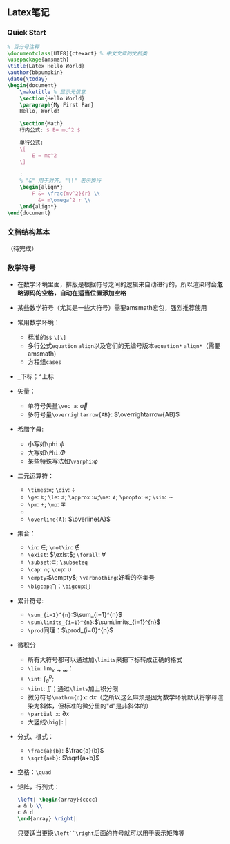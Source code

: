 ## Latex笔记
### Quick Start
```latex
% 百分号注释
\documentclass[UTF8]{ctexart} % 中文文章的文档类
\usepackage{amsmath}
\title{Latex Hello World}
\author{bbpumpkin}
\date{\today}
\begin{document}
    \maketitle % 显示元信息
    \section{Hello World}
    \paragraph{My First Par}
    Hello, World!

    \section{Math}
    行内公式: $ E= mc^2 $

    单行公式:
    \[
        E = mc^2
    \]

    :
    % "&" 用于对齐, "\\" 表示换行
    \begin{align*}
        F &= \frac{mv^2}{r} \\
          &= m\omega^2 r \\
    \end{align*}
\end{document}
```

### 文档结构基本
（待完成）
### 数学符号
- 在数学环境里面，排版是根据符号之间的逻辑来自动进行的，所以渲染时会**忽略源码的空格，自动在适当位置添加空格**
- 某些数学符号（尤其是一些大符号）需要amsmath宏包，强烈推荐使用
- 常用数学环境：
  - 标准的`$$` `\[\]`
  - 多行公式`equation` `align`以及它们的无编号版本`equation*` `align*`（需要amsmath)
  - 方程组`cases`
- `_`下标；`^`上标
- 矢量：
  - 单符号矢量`\vec a`: $\vec a$
  - 多符号量`\overrightarrow{AB}`: $\overrightarrow{AB}$
- 希腊字母:
  - 小写如`\phi`:$\phi$
  - 大写如`\Phi`:$\Phi$
  - 某些特殊写法如`\varphi`:$\varphi$

- 二元运算符：
  - `\times`:$\times$; `\div`: $\div$
  - `\ge`: $\ge$; `\le`: $\le$; `\approx` :$\approx$;`\ne`: $\ne$; `\propto`: $\propto$; `\sim`: $\sim$
  - `\pm`: $\pm$; `\mp`: $\mp$
  - 
  - `\overline{A}`: $\overline{A}$
- 集合：
  - `\in`: $\in$; `\not\in`: $\not\in$
  - `\exist`: $\exist$; `\forall`: $\forall$
  - `\subset`:$\subset$; `\subseteq`
  - `\cap`: $\cap$; `\cup`: $\cup$
  - `\empty`:$\empty$; `\varbnothing`:好看的空集号
  - `\bigcap`:$\bigcap$；`\bigcup`:$\bigcup$
- 累计符号:
  - `\sum_{i=1}^{n}`:$\sum_{i=1}^{n}$
  - `\sum\limits_{i=1}^{n}`:$\sum\limits_{i=1}^{n}$
  - `\prod`同理：$\prod_{i=0}^{n}$
- 微积分
  - 所有大符号都可以通过加`\limits`来把下标转成正确的格式
  - `\lim`: $\lim_{x \to \infty}$：
  - `\int`: $\int_{a}^{b}$;
  - `\iint`: $\iint$；通过`\limts`加上积分限
  - 微分符号`\mathrm{d}x`: $\mathrm{d}x$（之所以这么麻烦是因为数学环境默认将字母渲染为斜体，但标准的微分里的"d"是非斜体的）
  - `\partial x`: $\partial x$
  - 大竖线`\big|`: $\big|$
- 分式、根式：
  - `\frac{a}{b}`: $\frac{a}{b}$
  - `\sqrt{a+b}`: $\sqrt{a+b}$
- 空格：`\quad`
- 矩阵，行列式：
  ```latex
  \left| \begin{array}{cccc}
  a & b \\
  c & d 
  \end{array} \right|
  ```
  只要适当更换`\left``\right`后面的符号就可以用于表示矩阵等